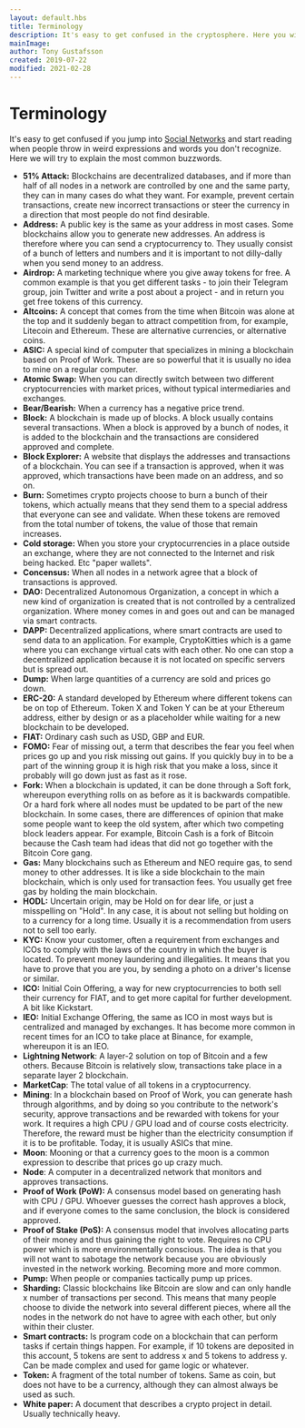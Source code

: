 ```yaml
---
layout: default.hbs
title: Terminology
description: It's easy to get confused in the cryptosphere. Here you will find a list of common concepts and their meaning.
mainImage:
author: Tony Gustafsson
created: 2019-07-22
modified: 2021-02-28
---
```


# Terminology

It's easy to get confused if you jump into [Social Networks](/social-networks.html) and start reading when people throw in weird expressions and words you don't recognize. Here we will try to explain the most common buzzwords.

-   **51% Attack:** Blockchains are decentralized databases, and if more than half of all nodes in a network are controlled by one and the same party, they can in many cases do what they want. For example, prevent certain transactions, create new incorrect transactions or steer the currency in a direction that most people do not find desirable.
-   **Address:** A public key is the same as your address in most cases. Some blockchains allow you to generate new addresses. An address is therefore where you can send a cryptocurrency to. They usually consist of a bunch of letters and numbers and it is important to not dilly-dally when you send money to an address.
-   **Airdrop:** A marketing technique where you give away tokens for free. A common example is that you get different tasks - to join their Telegram group, join Twitter and write a post about a project - and in return you get free tokens of this currency.
-   **Altcoins:** A concept that comes from the time when Bitcoin was alone at the top and it suddenly began to attract competition from, for example, Litecoin and Ethereum. These are alternative currencies, or alternative coins.
-   **ASIC:** A special kind of computer that specializes in mining a blockchain based on Proof of Work. These are so powerful that it is usually no idea to mine on a regular computer.
-   **Atomic Swap:** When you can directly switch between two different cryptocurrencies with market prices, without typical intermediaries and exchanges.
-   **Bear/Bearish:** When a currency has a negative price trend.
-   **Block:** A blockchain is made up of blocks. A block usually contains several transactions. When a block is approved by a bunch of nodes, it is added to the blockchain and the transactions are considered approved and complete.
-   **Block Explorer:** A website that displays the addresses and transactions of a blockchain. You can see if a transaction is approved, when it was approved, which transactions have been made on an address, and so on.
-   **Burn:** Sometimes crypto projects choose to burn a bunch of their tokens, which actually means that they send them to a special address that everyone can see and validate. When these tokens are removed from the total number of tokens, the value of those that remain increases.
-   **Cold storage:** When you store your cryptocurrencies in a place outside an exchange, where they are not connected to the Internet and risk being hacked. Etc "paper wallets".
-   **Concensus:** When all nodes in a network agree that a block of transactions is approved.
-   **DAO:** Decentralized Autonomous Organization, a concept in which a new kind of organization is created that is not controlled by a centralized organization. Where money comes in and goes out and can be managed via smart contracts.
-   **DAPP:** Decentralized applications, where smart contracts are used to send data to an application. For example, CryptoKitties which is a game where you can exchange virtual cats with each other. No one can stop a decentralized application because it is not located on specific servers but is spread out.
-   **Dump:** When large quantities of a currency are sold and prices go down.
-   **ERC-20:** A standard developed by Ethereum where different tokens can be on top of Ethereum. Token X and Token Y can be at your Ethereum address, either by design or as a placeholder while waiting for a new blockchain to be developed.
-   **FIAT:** Ordinary cash such as USD, GBP and EUR.
-   **FOMO:** Fear of missing out, a term that describes the fear you feel when prices go up and you risk missing out gains. If you quickly buy in to be a part of the winning group it is high risk that you make a loss, since it probably will go down just as fast as it rose.
-   **Fork:** When a blockchain is updated, it can be done through a Soft fork, whereupon everything rolls on as before as it is backwards compatible. Or a hard fork where all nodes must be updated to be part of the new blockchain. In some cases, there are differences of opinion that make some people want to keep the old system, after which two competing block leaders appear. For example, Bitcoin Cash is a fork of Bitcoin because the Cash team had ideas that did not go together with the Bitcoin Core gang.
-   **Gas:** Many blockchains such as Ethereum and NEO require gas, to send money to other addresses. It is like a side blockchain to the main blockchain, which is only used for transaction fees. You usually get free gas by holding the main blockchain.
-   **HODL:** Uncertain origin, may be Hold on for dear life, or just a misspelling on "Hold". In any case, it is about not selling but holding on to a currency for a long time. Usually it is a recommendation from users not to sell too early.
-   **KYC:** Know your customer, often a requirement from exchanges and ICOs to comply with the laws of the country in which the buyer is located. To prevent money laundering and illegalities. It means that you have to prove that you are you, by sending a photo on a driver's license or similar.
-   **ICO:** Initial Coin Offering, a way for new cryptocurrencies to both sell their currency for FIAT, and to get more capital for further development. A bit like Kickstart.
-   **IEO:** Initial Exchange Offering, the same as ICO in most ways but is centralized and managed by exchanges. It has become more common in recent times for an ICO to take place at Binance, for example, whereupon it is an IEO.
-   **Lightning Network**: A layer-2 solution on top of Bitcoin and a few others. Because Bitcoin is relatively slow, transactions take place in a separate layer 2 blockchain.
-   **MarketCap**: The total value of all tokens in a cryptocurrency.
-   **Mining**: In a blockchain based on Proof of Work, you can generate hash through algorithms, and by doing so you contribute to the network's security, approve transactions and be rewarded with tokens for your work. It requires a high CPU / GPU load and of course costs electricity. Therefore, the reward must be higher than the electricity consumption if it is to be profitable. Today, it is usually ASICs that mine.
-   **Moon**: Mooning or that a currency goes to the moon is a common expression to describe that prices go up crazy much.
-   **Node**: A computer in a decentralized network that monitors and approves transactions.
-   **Proof of Work (PoW):** A consensus model based on generating hash with CPU / GPU. Whoever guesses the correct hash approves a block, and if everyone comes to the same conclusion, the block is considered approved.
-   **Proof of Stake (PoS):** A consensus model that involves allocating parts of their money and thus gaining the right to vote. Requires no CPU power which is more environmentally conscious. The idea is that you will not want to sabotage the network because you are obviously invested in the network working. Becoming more and more common.
-   **Pump:** When people or companies tactically pump up prices.
-   **Sharding:** Classic blockchains like Bitcoin are slow and can only handle x number of transactions per second. This means that many people choose to divide the network into several different pieces, where all the nodes in the network do not have to agree with each other, but only within their cluster.
-   **Smart contracts:** Is program code on a blockchain that can perform tasks if certain things happen. For example, if 10 tokens are deposited in this account, 5 tokens are sent to address x and 5 tokens to address y. Can be made complex and used for game logic or whatever.
-   **Token:** A fragment of the total number of tokens. Same as coin, but does not have to be a currency, although they can almost always be used as such.
-   **White paper:** A document that describes a crypto project in detail. Usually technically heavy.
